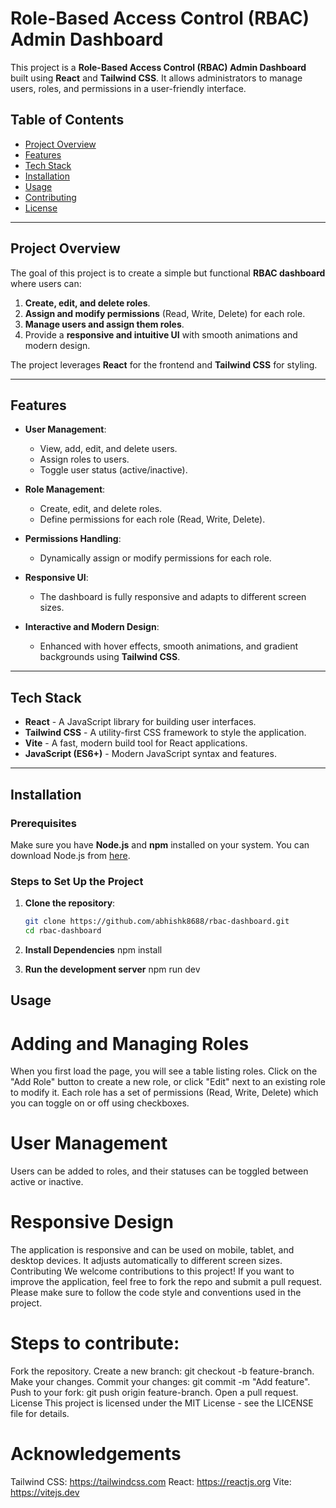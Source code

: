 # **Role-Based Access Control (RBAC) Admin Dashboard**

This project is a **Role-Based Access Control (RBAC) Admin Dashboard** built using **React** and **Tailwind CSS**. It allows administrators to manage users, roles, and permissions in a user-friendly interface.

## **Table of Contents**
- [Project Overview](#project-overview)
- [Features](#features)
- [Tech Stack](#tech-stack)
- [Installation](#installation)
- [Usage](#usage)
- [Contributing](#contributing)
- [License](#license)

---

## **Project Overview**

The goal of this project is to create a simple but functional **RBAC dashboard** where users can:
1. **Create, edit, and delete roles**.
2. **Assign and modify permissions** (Read, Write, Delete) for each role.
3. **Manage users and assign them roles**.
4. Provide a **responsive and intuitive UI** with smooth animations and modern design.

The project leverages **React** for the frontend and **Tailwind CSS** for styling.

---

## **Features**

- **User Management**:
  - View, add, edit, and delete users.
  - Assign roles to users.
  - Toggle user status (active/inactive).
  
- **Role Management**:
  - Create, edit, and delete roles.
  - Define permissions for each role (Read, Write, Delete).
  
- **Permissions Handling**:
  - Dynamically assign or modify permissions for each role.

- **Responsive UI**:
  - The dashboard is fully responsive and adapts to different screen sizes.

- **Interactive and Modern Design**:
  - Enhanced with hover effects, smooth animations, and gradient backgrounds using **Tailwind CSS**.

---

## **Tech Stack**

- **React** - A JavaScript library for building user interfaces.
- **Tailwind CSS** - A utility-first CSS framework to style the application.
- **Vite** - A fast, modern build tool for React applications.
- **JavaScript (ES6+)** - Modern JavaScript syntax and features.

---

## **Installation**

### Prerequisites

Make sure you have **Node.js** and **npm** installed on your system. You can download Node.js from [here](https://nodejs.org).

### Steps to Set Up the Project

1. **Clone the repository**:

   ```bash
   git clone https://github.com/abhishk8688/rbac-dashboard.git
   cd rbac-dashboard
2. **Install Dependencies**
   npm install
3. **Run the development server**
   npm run dev
 

## Usage
# Adding and Managing Roles
When you first load the page, you will see a table listing roles.
Click on the "Add Role" button to create a new role, or click "Edit" next to an existing role to modify it.
Each role has a set of permissions (Read, Write, Delete) which you can toggle on or off using checkboxes.
# User Management
Users can be added to roles, and their statuses can be toggled between active or inactive.
# Responsive Design
The application is responsive and can be used on mobile, tablet, and desktop devices. It adjusts automatically to different screen sizes.
Contributing
We welcome contributions to this project! If you want to improve the application, feel free to fork the repo and submit a pull request. Please make sure to follow the code style and conventions used in the project.

# Steps to contribute:

Fork the repository.
Create a new branch: git checkout -b feature-branch.
Make your changes.
Commit your changes: git commit -m "Add feature".
Push to your fork: git push origin feature-branch.
Open a pull request.
License
This project is licensed under the MIT License - see the LICENSE file for details.

# Acknowledgements
Tailwind CSS: https://tailwindcss.com
React: https://reactjs.org
Vite: https://vitejs.dev


